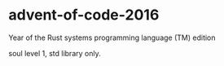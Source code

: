 # advent-of-code-2016
Year of the Rust systems programming language (TM) edition

soul level 1, std library only.

